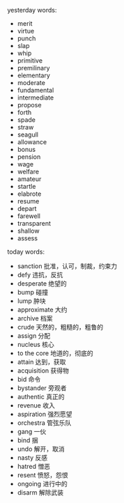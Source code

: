 yesterday words:
- merit
- virtue
- punch
- slap
- whip
- primitive
- premilinary
- elementary
- moderate
- fundamental
- intermediate
- propose
- forth
- spade
- straw
- seagull
- allowance
- bonus
- pension
- wage
- welfare
- amateur
- startle
- elabrote
- resume
- depart
- farewell
- transparent
- shallow
- assess

today words:
- sanction  批准，认可，制裁，约束力
- defy  违抗，反抗
- desperate  绝望的
- bump   碰撞
- lump  肿块
- approximate  大约
- archive   档案
- crude  天然的，粗糙的，粗鲁的
- assign  分配
- nucleus  核心
- to the core  地道的，彻底的
- attain   达到，获取
- acquisition   获得物
- bid  命令
- bystander  旁观者
- authentic  真正的  
- revenue  收入
- aspiration  强烈愿望
- orchestra  管弦乐队
- gang  一伙
- bind  捆
- undo  解开，取消
- nasty  反感
- hatred  憎恶
- resent  愤怒，怨恨
- ongoing  进行中的
- disarm  解除武装